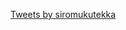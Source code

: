 
<html>




<a class="twitter-timeline" data-width="600" data-height="1000" data-theme="light" data-link-color="#999999" href="https://twitter.com/siromukutekka">Tweets by siromukutekka</a> <script async src="//platform.twitter.com/widgets.js" charset="utf-8"></script>





</html>
